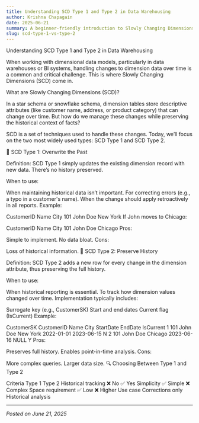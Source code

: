 ```yaml
---
title: Understanding SCD Type 1 and Type 2 in Data Warehousing
author: Krishna Chapagain
date: 2025-06-21
summary: A beginner-friendly introduction to Slowly Changing Dimensions (SCD) Types 1 and 2—what they are, when to use them, and how they impact your data architecture.
slug: scd-type-1-vs-type-2
---
```


Understanding SCD Type 1 and Type 2 in Data Warehousing

When working with dimensional data models, particularly in data warehouses or BI systems, handling changes to dimension data over time is a common and critical challenge. This is where Slowly Changing Dimensions (SCD) come in.

What are Slowly Changing Dimensions (SCD)?

In a star schema or snowflake schema, dimension tables store descriptive attributes (like customer name, address, or product category) that can change over time. But how do we manage these changes while preserving the historical context of facts?

SCD is a set of techniques used to handle these changes. Today, we’ll focus on the two most widely used types: SCD Type 1 and SCD Type 2.

🔄 SCD Type 1: Overwrite the Past

Definition:
SCD Type 1 simply updates the existing dimension record with new data. There’s no history preserved.

When to use:

When maintaining historical data isn’t important.
For correcting errors (e.g., a typo in a customer's name).
When the change should apply retroactively in all reports.
Example:

CustomerID	Name	City
101	John Doe	New York
If John moves to Chicago:

CustomerID	Name	City
101	John Doe	Chicago
Pros:

Simple to implement.
No data bloat.
Cons:

Loss of historical information.
📘 SCD Type 2: Preserve History

Definition:
SCD Type 2 adds a new row for every change in the dimension attribute, thus preserving the full history.

When to use:

When historical reporting is essential.
To track how dimension values changed over time.
Implementation typically includes:

Surrogate key (e.g., CustomerSK)
Start and end dates
Current flag (IsCurrent)
Example:

CustomerSK	CustomerID	Name	City	StartDate	EndDate	IsCurrent
1	101	John Doe	New York	2022-01-01	2023-06-15	N
2	101	John Doe	Chicago	2023-06-16	NULL	Y
Pros:

Preserves full history.
Enables point-in-time analysis.
Cons:

More complex queries.
Larger data size.
🔍 Choosing Between Type 1 and Type 2

Criteria	Type 1	Type 2
Historical tracking	❌ No	✅ Yes
Simplicity	✅ Simple	❌ Complex
Space requirement	✅ Low	❌ Higher
Use case	Corrections only	Historical analysis

---
*Posted on June 21, 2025*